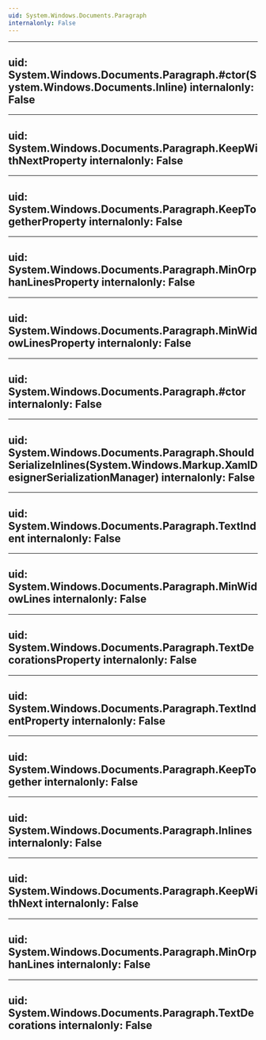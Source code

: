 ```yaml
---
uid: System.Windows.Documents.Paragraph
internalonly: False
---
```


---
uid: System.Windows.Documents.Paragraph.#ctor(System.Windows.Documents.Inline)
internalonly: False
---

---
uid: System.Windows.Documents.Paragraph.KeepWithNextProperty
internalonly: False
---

---
uid: System.Windows.Documents.Paragraph.KeepTogetherProperty
internalonly: False
---

---
uid: System.Windows.Documents.Paragraph.MinOrphanLinesProperty
internalonly: False
---

---
uid: System.Windows.Documents.Paragraph.MinWidowLinesProperty
internalonly: False
---

---
uid: System.Windows.Documents.Paragraph.#ctor
internalonly: False
---

---
uid: System.Windows.Documents.Paragraph.ShouldSerializeInlines(System.Windows.Markup.XamlDesignerSerializationManager)
internalonly: False
---

---
uid: System.Windows.Documents.Paragraph.TextIndent
internalonly: False
---

---
uid: System.Windows.Documents.Paragraph.MinWidowLines
internalonly: False
---

---
uid: System.Windows.Documents.Paragraph.TextDecorationsProperty
internalonly: False
---

---
uid: System.Windows.Documents.Paragraph.TextIndentProperty
internalonly: False
---

---
uid: System.Windows.Documents.Paragraph.KeepTogether
internalonly: False
---

---
uid: System.Windows.Documents.Paragraph.Inlines
internalonly: False
---

---
uid: System.Windows.Documents.Paragraph.KeepWithNext
internalonly: False
---

---
uid: System.Windows.Documents.Paragraph.MinOrphanLines
internalonly: False
---

---
uid: System.Windows.Documents.Paragraph.TextDecorations
internalonly: False
---
